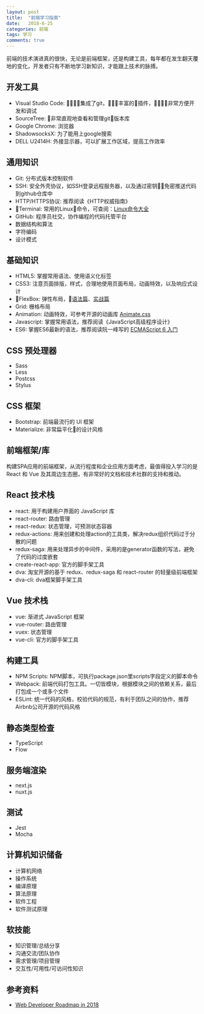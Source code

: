 ```yaml
---
layout: post
title:  "前端学习指南"
date:   2018-6-25
categories: 前端
tags: 学习
comments: true
---
```


前端的技术演进真的很快，无论是前端框架，还是构建工具，每年都在发生翻天覆地的变化，开发者只有不断地学习新知识，才能跟上技术的脉搏。

## 开发工具
- Visual Studio Code: 集成了git，丰富的插件，非常方便开发和调试
- SourceTree: 非常直观地查看和管理git版本库
- Google Chrome: 浏览器
- ShadowsocksX: 为了能用上google搜索
- DELL U2414H: 外接显示器，可以扩展工作区域，提高工作效率

## 通用知识
- Git: 分布式版本控制软件
- SSH: 安全外壳协议，如SSH登录远程服务器，以及通过密钥免密推送代码到github仓库中
- HTTP/HTTPS协议: 推荐阅读《HTTP权威指南》
- Terminal: 常用的Linux命令，可查阅：[Linux命令大全](http://man.linuxde.net/)
- GitHub: 程序员社交，协作编程的代码托管平台
- 数据结构和算法
- 字符编码
- 设计模式

## 基础知识
- HTML5: 掌握常用语法、使用语义化标签
- CSS3: 注意页面排版，样式，合理地使用页面布局，动画特效，以及响应式设计
- FlexBox: 弹性布局，[语法篇](http://www.ruanyifeng.com/blog/2015/07/flex-grammar.html)、[实战篇](http://www.ruanyifeng.com/blog/2015/07/flex-examples.html)
- Grid: 栅格布局
- Animation: 动画特效，可参考开源的动画库 [Animate.css](https://github.com/daneden/animate.css)
- Javascript: 掌握常用语法，推荐阅读《JavaScript高级程序设计》
- ES6: 掌握ES6最新的语法，推荐阅读阮一峰写的 [ECMAScript 6 入门](http://es6.ruanyifeng.com/)

## CSS 预处理器
- Sass
- Less
- Postcss
- Stylus

## CSS 框架
- Bootstrap: 前端最流行的 UI 框架
- Materialize: 非常扁平化的设计风格

## 前端框架/库

构建SPA应用的前端框架，从流行程度和企业应用方面考虑，最值得投入学习的是 React 和 Vue 及其周边生态圈，有非常好的文档和技术社群的支持和推动。

## React 技术栈
- react: 用于构建用户界面的 JavaScript 库
- react-router: 路由管理
- react-redux: 状态管理，可预测状态容器
- redux-actions: 用来创建和处理action的工具类，解决redux组织代码过于分散的问题
- redux-saga: 用来处理异步的中间件，采用的是generator函数的写法，避免了代码的过度嵌套
- create-react-app: 官方的脚手架工具
- dva: 淘宝开源的基于 redux、redux-saga 和 react-router 的轻量级前端框架
- dva-cli: dva框架脚手架工具

## Vue 技术栈
- vue: 渐进式 JavaScript 框架
- vue-router: 路由管理
- vuex: 状态管理
- vue-cli: 官方的脚手架工具

## 构建工具
- NPM Scripts: NPM脚本，可执行package.json里scripts字段定义的脚本命令
- Webpack: 前端代码打包工具。一切皆模块，根据模块之间的依赖关系，最后打包成一个或多个文件
- ESLint: 统一代码的风格，校验代码的规范，有利于团队之间的协作，推荐Airbnb公司开源的代码风格

## 静态类型检查
- TypeScript
- Flow

## 服务端渲染
- next.js
- nuxt.js

## 测试
- Jest
- Mocha

## 计算机知识储备
- 计算机网络
- 操作系统
- 编译原理
- 算法原理
- 软件工程
- 软件测试原理

## 软技能
- 知识管理/总结分享
- 沟通交流/团队协作
- 需求管理/项目管理
- 交互性/可用性/可访问性知识

## 参考资料
- [Web Developer Roadmap in 2018](https://github.com/kamranahmedse/developer-roadmap)